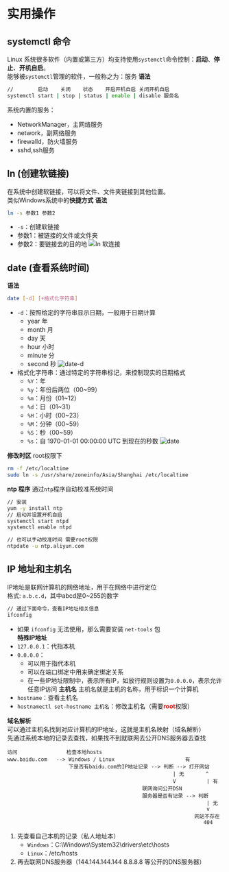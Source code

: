 # 实用操作

## systemctl 命令
Linux 系统很多软件（内置或第三方）均支持使用`systemctl`命令控制：**启动**、**停止**、**开机自启**。  
能够被`systemctl`管理的软件，一般称之为：服务
**语法**
```sh
//        启动    关闭    状态    开启开机自启 关闭开机自启
systemctl start | stop | status | enable | disable 服务名
```
系统内置的服务：
* NetworkManager，主网络服务
* network，副网络服务
* firewalld，防火墙服务
* sshd,ssh服务

## ln (创建软链接)
在系统中创建软链接，可以将文件、文件夹链接到其他位置。  
类似Windows系统中的**快捷方式**
**语法**
```sh
ln -s 参数1 参数2
```
* `-s`：创建软链接
* 参数1：被链接的文件或文件夹
* 参数2：要链接去的目的地
![ln 软连接](\images\linux\practical\ln.png)

## date (查看系统时间)
**语法**
```sh
date [-d] [+格式化字符串]
```
* `-d`：按照给定的字符串显示日期，一般用于日期计算
    - year 年
    - month 月
    - day 天
    - hour 小时
    - minute 分
    - second 秒
    ![date-d](\images\linux\practical\date-d.png)
* 格式化字符串：通过特定的字符串标记，来控制现实的日期格式
    - `%Y`：年
    - `%y`：年份后两位（00~99）
    - `%m`：月份（01~12）
    - `%d`：日（01~31）
    - `%H`：小时（00~23）
    - `%M`：分钟（00~59）
    - `%S`：秒（00~59）
    - `%s`：自 1970-01-01 00:00:00 UTC 到现在的秒数
![date](\images\linux\practical\date.png)

**修改时区**
root权限下
``` sh
rm -f /etc/localtime
sudo ln -s /usr/share/zoneinfo/Asia/Shanghai /etc/localtime
```

**ntp 程序**
通过`ntp`程序自动校准系统时间
``` sh
// 安装
yum -y install ntp
// 启动并设置开机自启
systemctl start ntpd
systemctl enable ntpd
```
``` sh
// 也可以手动校准时间 需要root权限
ntpdate -u ntp.aliyun.com
```

## IP 地址和主机名
IP地址是联网计算机的网络地址，用于在网络中进行定位  
格式: `a.b.c.d`，其中abcd是0~255的数字
``` sh
// 通过下面命令，查看IP地址相关信息
ifconfig
```
* 如果 `ifconfig` 无法使用，那么需要安装 `net-tools` 包  
**特殊IP地址**
* `127.0.0.1`：代指本机
* `0.0.0.0`：
    - 可以用于指代本机
    - 可以在端口绑定中用来确定绑定关系
    - 在一些IP地址限制中，表示所有IP，如放行规则设置为`0.0.0.0`，表示允许任意IP访问
**主机名**
主机名就是主机的名称，用于标识一个计算机
* `hostname`：查看主机名
* `hostnamectl set-hostname 主机名`：修改主机名（需要<span style="color: red">**root**</span>权限）  

**域名解析**  
可以通过主机名找到对应计算机的IP地址，这就是主机名映射（域名解析）  
先通过系统本地的记录去查找，如果找不到就联网去公开DNS服务器去查找
``` text
访问                检查本地hosts
www.baidu.com   --> Windows / Linux                       有
                    下是否有baidu.com的IP地址记录 --> 判断 --> 打开网站
                                                      | 无       ^
                                                      V          | 有
                                            联网询问公开DSN
                                            服务器是否有记录 --> 判断
                                                                 | 无
                                                                 v
                                                             网站不存在
                                                                404
```
1. 先查看自己本机的记录（私人地址本）
    - `Windows`：C:\Windows\System32\drivers\etc\hosts
    - `Linux`：/etc/hosts
2. 再去联网DNS服务器（144.144.144.144 8.8.8.8 等公开的DNS服务器）



